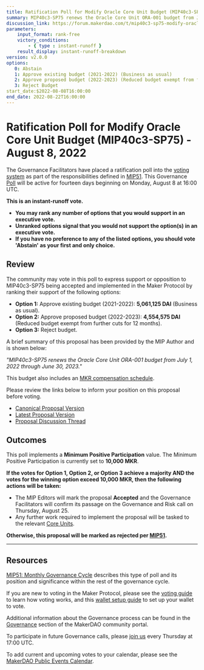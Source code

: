 ```yaml
---
title: Ratification Poll for Modify Oracle Core Unit Budget (MIP40c3-SP75) - August 8, 2022 
summary: MIP40c3-SP75 renews the Oracle Core Unit ORA-001 budget from July 1, 2022 through June 30, 2023.
discussion_link: https://forum.makerdao.com/t/mip40c3-sp75-modify-oracles-core-unit-budget-ora-001/16397
parameters:
    input_format: rank-free
    victory_conditions:
        - { type : instant-runoff }
    result_display: instant-runoff-breakdown
version: v2.0.0
options:
   0: Abstain
   1: Approve existing budget (2021-2022) (Business as usual)
   2: Approve proposed budget (2022-2023) (Reduced budget exempt from further cuts for 12 months)
   3: Reject Budget
start_date:$2022-08-08T16:00:00
end_date: 2022-08-22T16:00:00
---
```

# Ratification Poll for Modify Oracle Core Unit Budget (MIP40c3-SP75) - August 8, 2022

The Governance Facilitators have placed a ratification poll into the [voting system](https://vote.makerdao.com/polling) as part of the responsibilities defined in [MIP51](https://mips.makerdao.com/mips/details/MIP51). This Governance [Poll](https://community-development.makerdao.com/en/learn/governance/on-chain-gov) will be active for fourteen days beginning on Monday, August 8 at 16:00 UTC.

**This is an instant-runoff vote.** 
- **You may rank any number of options that you would support in an executive vote.** 
- **Unranked options signal that you would not support the option(s) in an executive vote.**
- **If you have no preference to any of the listed options, you should vote 'Abstain' as your first and only choice.**

## Review

The community may vote in this poll to express support or opposition to MIP40c3-SP75 being accepted and implemented in the Maker Protocol by ranking their support of the following options:

* **Option 1:** Approve existing budget (2021-2022): **5,061,125 DAI** (Business as usual).
* **Option 2:** Approve proposed budget (2022-2023): **4,554,575 DAI** (Reduced budget exempt from further cuts for 12 months).
* **Option 3:** Reject budget.

A brief summary of this proposal has been provided by the MIP Author and is shown below:

*"MIP40c3-SP75 renews the Oracle Core Unit ORA-001 budget from July 1, 2022 through June 30, 2023."*

This budget also includes an [MKR compensation schedule](https://github.com/makerdao/mips/blob/317edeae2da5667876f21bdf4d23c04222754819/MIP40/MIP40c3-Subproposals/MIP40c3-SP75.md#mkr-vesting).

Please review the links below to inform your position on this proposal before voting.
* [Canonical Proposal Version](https://github.com/makerdao/mips/blob/317edeae2da5667876f21bdf4d23c04222754819/MIP40/MIP40c3-Subproposals/MIP40c3-SP75.md)
* [Latest Proposal Version](https://mips.makerdao.com/mips/details/MIP40c3SP75)
* [Proposal Discussion Thread](https://forum.makerdao.com/t/mip40c3-sp75-modify-oracles-core-unit-budget-ora-001/16397)

## Outcomes

This poll implements a **Minimum Positive Participation** value. The Minimum Positive Participation is currently set to **10,000 MKR**.

**If the votes for Option 1, Option 2, or Option 3 achieve a majority AND the votes for the winning option exceed 10,000 MKR, then the following actions will be taken:**
* The MIP Editors will mark the proposal **Accepted** and the Governance Facilitators will confirm its passage on the Governance and Risk call on Thursday, August 25. 
* Any further work required to implement the proposal will be tasked to the relevant [Core Units](https://mips.makerdao.com/mips/details/MIP38#mip38c2-core-unit-state).

**Otherwise, this proposal will be marked as rejected per [MIP51](https://mips.makerdao.com/mips/details/MIP51#mip51c2-ratification-poll).**

---

## Resources

[MIP51: Monthly Governance Cycle](https://mips.makerdao.com/mips/details/MIP51) describes this type of poll and its position and significance within the rest of the governance cycle.

If you are new to voting in the Maker Protocol, please see the [voting guide](https://community-development.makerdao.com/en/learn/governance/how-voting-works/) to learn how voting works, and this [wallet setup guide](https://community-development.makerdao.com/en/learn/governance/voting-setup/) to set up your wallet to vote.

Additional information about the Governance process can be found in the [Governance](https://community-development.makerdao.com/en/learn/governance) section of the MakerDAO community portal.

To participate in future Governance calls, please [join us](https://github.com/makerdao/community/tree/master/governance/governance-and-risk-meetings) every Thursday at 17:00 UTC.

To add current and upcoming votes to your calendar, please see the [MakerDAO Public Events Calendar](https://calendar.google.com/calendar/embed?src=makerdao.com_3efhm2ghipksegl009ktniomdk%40group.calendar.google.com&ctz=UTC&mode=week&showCalendars=0&showPrint=0).